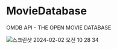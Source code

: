 # MovieDatabase 
OMDB API - THE OPEN MOVIE DATABASE

![스크린샷 2024-02-02 오전 10 28 34](https://github.com/NohWookJin/MovieDatabase/assets/101846817/0ab81b07-f685-423a-9590-e702e9c8ce1c)
